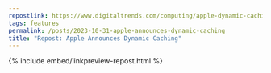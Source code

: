 ```yaml
---
repostlink: https://www.digitaltrends.com/computing/apple-dynamic-caching-explained/
tags: features
permalink: /posts/2023-10-31-apple-announces-dynamic-caching
title: "Repost: Apple Announces Dynamic Caching"
---
```


{% include embed/linkpreview-repost.html %}
